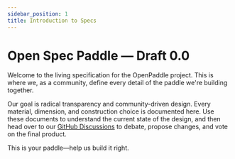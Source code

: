 ```yaml
---
sidebar_position: 1
title: Introduction to Specs
---
```


# Open Spec Paddle — Draft 0.0

Welcome to the living specification for the OpenPaddle project. This is where we, as a community, define every detail of the paddle we're building together.

Our goal is radical transparency and community-driven design. Every material, dimension, and construction choice is documented here. Use these documents to understand the current state of the design, and then head over to our [GitHub Discussions](https://github.com/ebanux/openpaddle/discussions) to debate, propose changes, and vote on the final product.

This is your paddle—help us build it right.